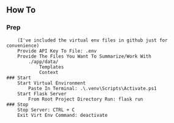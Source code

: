 ## How To
   ### Prep
        (I've included the virtual env files in github just for convenience)
        Provide API Key To File: .env
        Provide The Files You Want To Summarize/Work With
            ./app/data/
                Templates
                Context
    ### Start
        Start Virtual Environment
            Paste In Terminal: .\.venv\Scripts\Activate.ps1
        Start Flask Server
            From Root Project Directory Run: flask run
    ### Stop
        Stop Server: CTRL + C
        Exit Virt Env Command: deactivate